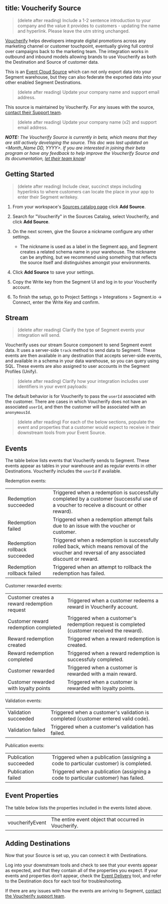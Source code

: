 ## title: Voucherify Source

> (delete after reading) Include a 1-2 sentence introduction to your company and the value it provides to customers - updating the name and hyperlink. Please leave the utm string unchanged.

[Voucherify](https://voucherify.io/?utm_source=segmentio&utm_medium=docs&utm_campaign=partners) helps developers integrate digital promotions across any marketing channel or customer touchpoint, eventually giving full control over campaigns back to the marketing team. The integration works in outbound and inbound models allowing brands to use Voucherify as both the Destination and Source of customer data.

This is an [Event Cloud Source](https://segment.com/docs/sources/#event-cloud-sources) which can not only export data into your Segment warehouse, but they can also federate the exported data into your other enabled Segment Destinations.

> (delete after reading) Update your company name and support email address.

This source is maintained by Voucherify. For any issues with the source, [contact their Support team](mailto:support@voucherify.io).

> (delete after reading) Update your company name (x2) and support email address.

_**NOTE:** The Voucherify Source is currently in beta, which means that they are still actively developing the source. This doc was last updated on <Month_Name DD, YYYY>. If you are interested in joining their beta program or have any feedback to help improve the Voucherify Source and its documentation, [let their team know](mailto:support@voucherify.io)!_

## Getting Started

> (delete after reading) Include clear, succinct steps including hyperlinks to where customers can locate the place in your app to enter their Segment writekey.

1. From your workspace's [Sources catalog page](https://app.segment.com/goto-my-workspace/sources/catalog) click **Add Source**.
2. Search for "Voucherify" in the Sources Catalog, select Voucherify, and click **Add Source**.
3. On the next screen, give the Source a nickname configure any other settings.

   - The nickname is used as a label in the Segment app, and Segment creates a related schema name in your warehouse. The nickname can be anything, but we recommend using something that reflects the source itself and distinguishes amongst your environments.
4. Click **Add Source** to save your settings.
5. Copy the Write key from the Segment UI and log in to your Voucherify account. 
6. To finish the setup, go to Project Settings > Integrations > Segment.io -> Connect, enter the Write Key and confirm.

## Stream

> (delete after reading) Clarify the type of Segment events your integration will send. 

Voucherify uses our stream Source component to send Segment event data. It uses a server-side `track` method to send data to Segment. These events are then available in any destination that accepts server-side events, and available in a schema in your data warehouse, so you can query using SQL. These events are also assigned to user accounts in the Segment Profiles (Unify). 

> (delete after reading) Clarify how your integration includes user identifiers in your event payloads:

The default behavior is for Voucherify to pass the `userId` associated with the customer. There are cases in which Voucherify does not have an associated `userId`, and then the customer will be associated with an `anonymousId`. 

> (delete after reading) For each of the below sections, populate the event and properties that a customer would expect to receive in their downstream tools from your Event Source.

## Events

The table below lists events that Voucherify sends to Segment. These events appear as tables in your warehouse and as regular events in other Destinations. Voucherify includes the `userId` if available.

Redemption events: 

<table>
  <tr>
    <td>Redemption succeeded</td>
    <td>Triggered when a redemption is successfully completed by a customer (successful use of a voucher to receive a discount or other reward).</td>
  </tr>
  <tr>
   <td>Redemption failed</td>
   <td>Triggered  when a redemption attempt fails due to an issue with the voucher or customer.</td>
  </tr>
  <tr>
   <td>Redemption rollback succeeded</td>
   <td>Triggered when a redemption is successfully rolled back, which means removal of the voucher and reversal of any associated discount or reward.</td>
  </tr>
  <tr>
   <td>Redemption rollback failed</td>
   <td>Triggered when an attempt to rollback the redemption has failed. </td>
  </tr>
  </table>

 Customer rewarded events: 

  <table>
<tr>
   <td>Customer creates a reward redemption request</td>
   <td>Triggered when a customer redeems a reward in Voucherify account.</td>
  </tr>
  <tr>
   <td>Customer reward redemption completed</td>
   <td>Triggered when a customer's redemption request is completed (customer received the reward).</td>
  </tr>
  <tr>
   <td>Reward redemption created</td>
   <td>Triggered when a reward redemption is created.</td>
  </tr>
    <tr>
   <td>Reward redemption completed</td>
   <td>Triggered when a reward redemption is successfuly completed.</td>
  </tr>
   <tr>
   <td>Customer rewarded</td>
   <td>Triggered when a customer is rewarded with a main reward.</td>
  </tr>
    <tr>
   <td>Customer rewarded with loyalty points</td>
   <td>Triggered when a customer is rewarded with loyalty points.</td>
  </tr>
  <tr>
  </table>

Validation events:

  <table>
   <tr>
   <td>Validation succeeded</td>
   <td>Triggered when a customer's validation is completed (customer entered valid code).</td>
  </tr>
     <tr>
   <td>Validation failed</td>
   <td>Triggered when a customer's validation has failed.</td>
  </tr>
</table>

Publication events:

  <table>
   <tr>
   <td>Publication succeeded</td>
   <td>Triggered when a publication (assigning a code to particular customer) is completed.</td>
  </tr>
   <tr>
   <td>Publication failed</td>
   <td>Triggered when a publication (assigning a code to particular customer) has failed.</td>
  </tr>
</table>

## Event Properties

The table below lists the properties included in the events listed above.

<table>
  <tr>
   <td>voucherifyEvent</td>
   <td>The entire event object that occurred in Voucherify.</td>
  </tr>
</table>

## Adding Destinations

Now that your Source is set up, you can connect it with Destinations.

Log into your downstream tools and check to see that your events appear as expected, and that they contain all of the properties you expect. If your events and properties don’t appear, check the [Event Delivery](https://segment.com/docs/connections/event-delivery/) tool, and refer to the Destination docs for each tool for troubleshooting.

If there are any issues with how the events are arriving to Segment, [contact the Voucherify support team](mailto:support@voucherify.io).
